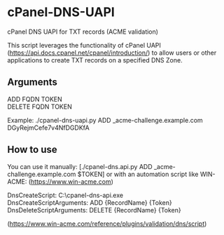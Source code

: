 # cPanel-DNS-UAPI
cPanel DNS UAPI for TXT records (ACME validation)

This script leverages the functionality of cPanel UAPI (https://api.docs.cpanel.net/cpanel/introduction/) to allow users or other applications to create TXT records on a specified DNS Zone.


## Arguments
ADD FQDN TOKEN\
DELETE FQDN TOKEN

Example: ./cpanel-dns-uapi.py ADD _acme-challenge.example.com DGyRejmCefe7v4NfDGDKfA

## How to use
You can use it manually: [./cpanel-dns.api.py ADD _acme-challenge.example.com $TOKEN] or with an automation script like WIN-ACME: (https://www.win-acme.com)

DnsCreateScript: C:\cpanel-dns-api.exe\
DnsCreateScriptArguments: ADD {RecordName} {Token}\
DnsDeleteScriptArguments: DELETE {RecordName} {Token}

(https://www.win-acme.com/reference/plugins/validation/dns/script)
